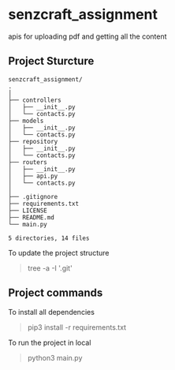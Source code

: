 # senzcraft_assignment
apis for uploading pdf and getting all the content 


## Project Sturcture
```
senzcraft_assignment/
.
│
├── controllers
│   ├── __init__.py
│   └── contacts.py
├── models
│   ├── __init__.py
│   └── contacts.py
├── repository
│   ├── __init__.py
│   └── contacts.py
├── routers
│   ├── __init__.py
│   ├── api.py
│   └── contacts.py
│
├── .gitignore
├── requirements.txt
├── LICENSE
├── README.md
└── main.py

5 directories, 14 files
```

To update the project structure
> tree -a -I '.git'



## Project commands

To install all dependencies
> pip3 install -r requirements.txt    

To run the project in local
> python3 main.py
